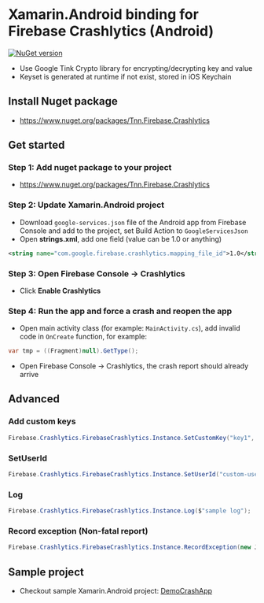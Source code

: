 # Xamarin.Android binding for Firebase Crashlytics (Android)
[![NuGet version](https://badge.fury.io/nu/Tnn.Firebase.Crashlytics.svg)](https://badge.fury.io/nu/Tnn.Firebase.Crashlytics)

- Use Google Tink Crypto library for encrypting/decrypting key and value
- Keyset is generated at runtime if not exist, stored in iOS Keychain

## Install Nuget package
- https://www.nuget.org/packages/Tnn.Firebase.Crashlytics

## Get started

### Step 1: Add nuget package to your project
- https://www.nuget.org/packages/Tnn.Firebase.Crashlytics

### Step 2: Update Xamarin.Android project
- Download `google-services.json` file of the Android app from Firebase Console and add to the project, set Build Action to `GoogleServicesJson`
- Open **strings.xml**, add one field (value can be 1.0 or anything)
```xml
<string name="com.google.firebase.crashlytics.mapping_file_id">1.0</string>
```

### Step 3: Open Firebase Console -> Crashlytics
- Click **Enable Crashlytics**

### Step 4: Run the app and force a crash and reopen the app
- Open main activity class (for example: `MainActivity.cs`), add invalid code in `OnCreate` function, for example:

```csharp
var tmp = ((Fragment)null).GetType();
```

- Open Firebase Console -> Crashlytics, the crash report should already arrive
    
## Advanced
### Add custom keys
```csharp
Firebase.Crashlytics.FirebaseCrashlytics.Instance.SetCustomKey("key1", "value2");
```

### SetUserId
```csharp
Firebase.Crashlytics.FirebaseCrashlytics.Instance.SetUserId("custom-user-id");
```

### Log
```csharp
Firebase.Crashlytics.FirebaseCrashlytics.Instance.Log($"sample log");
```

### Record exception (Non-fatal report)
```csharp
Firebase.Crashlytics.FirebaseCrashlytics.Instance.RecordException(new Java.Lang.Exception($"sample exception"));
```
## Sample project
- Checkout sample Xamarin.Android project: [DemoCrashApp](DemoCrashApp)